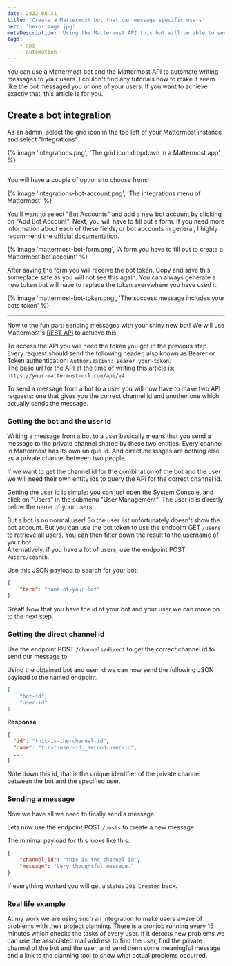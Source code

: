 ```yaml
---
date: 2022-08-31
title: 'Create a Mattermost bot that can message specific users'
hero: 'hero-image.jpg'
metaDescription: 'Using the Mattermost API this bot will be able to send messages to any user'
tags:
    - api
    - automation
---
```


You can use a Mattermost bot and the Mattermost API to automate writing messages to your users. I couldn't find any tutorials how to make it seem like the bot messaged you or one of your users. If you want to achieve exactly that, this article is for you.

## Create a bot integration

As an admin, select the grid icon in the top left of your Mattermost instance and select "Integrations".

<div class="max-w-sm mx-auto">
    {% image 'integrations.png', 'The grid icon dropdown in a Mattermost app' %}
</div>

---

You will have a couple of options to choose from:

{% image 'integrations-bot-account.png', 'The integrations menu of Mattermost' %}

You'll want to select "Bot Accounts" and add a new bot account by clicking on "Add Bot Account". Next, you will have to fill out a form. If you need more information about each of these fields, or bot accounts in general, I highly recommend the [official documentation](https://docs.mattermost.com/integrations/cloud-bot-accounts.html).

{% image 'mattermost-bot-form.png', 'A form you have to fill out to create a Mattermost bot account' %}

After saving the form you will receive the bot token. Copy and save this someplace safe as you will not see this again. You can always generate a new token but will have to replace the token everywhere you have used it.

{% image 'mattermost-bot-token.png', 'The success message includes your bots token' %}

---

Now to the fun part: sending messages with your shiny new bot! We will use Mattermost's [REST API](https://api.mattermost.com/) to achieve this.

To access the API you will need the token you got in the previous step. Every request should send the following header, also known as Bearer or Token authentication: `Authorization: Bearer your-token`.  
The base url for the API at the time of writing this article is:  
`https://your-mattermost-url.com/api/v4`.

To send a message from a bot to a user you will now have to make two API requests: one that gives you the correct channel id and another one which actually sends the message.

### Getting the bot and the user id

Writing a message from a bot to a user basically means that you send a message to the private channel shared by these two entities. Every channel in Mattermost has its own unique id. And direct messages are nothing else as a private channel between two people. 

If we want to get the channel id for the combination of the bot and the user we will need their own entity ids to query the API for the correct channel id.

Getting the user id is simple: you can just open the System Console, and click on "Users" in the submenu "User Management". The user id is directly below the name of your users.

But a bot is no normal user! So the user list unfortunately doesn't show the bot account. But you can use the bot token to use the endpoint <span class="text-indigo-600 dark:text-indigo-300 font-semibold">GET</span>  `/users` to retrieve all users. You can then filter down the result to the username of your bot.  
Alternatively, if you have a lot of users, use the endpoint <span class="text-green-600 dark:text-green-300 font-semibold">POST</span>  `/users/search`.

Use this JSON payload to search for your bot:

```json
{
	"term": "name-of-your-bot"
}
```

Great! Now that you have the id of your bot and your user we can move on to the next step.

### Getting the direct channel id

Use the endpoint <span class="text-green-600 dark:text-green-300 font-semibold">POST</span> `/channels/direct` to get the correct channel id to send our message to.

Using the obtained bot and user id we can now send the following JSON payload to the named endpoint.

```json
[
	"bot-id",
	"user-id"
]
```

**Response**



```json
{
  "id": "this-is-the-channel-id",
  "name": "first-user-id__second-user-id",
  ...
}
```

Note down this id, that is the unique identifier of the private channel between the bot and the specified user.

### Sending a message

Now we have all we need to finally send a message.

Lets now use the endpoint <span class="text-green-600 dark:text-green-300 font-semibold">POST</span> `/posts` to create a new message.

The minimal payload for this looks like this:

```json
{
	"channel_id": "this-is-the-channel-id",
	"message": "Very thoughtful message."
}
```

If everything worked you will get a status `201 Created` back.

### Real life example

At my work we are using such an integration to make users aware of problems with their project planning. There is a cronjob running every 15 minutes which checks the tasks of every user. If it detects new problems we can use the associated mail address to find the user, find the private channel of the bot and the user, and send them some meaningful message and a link to the planning tool to show what actual problems occurred.